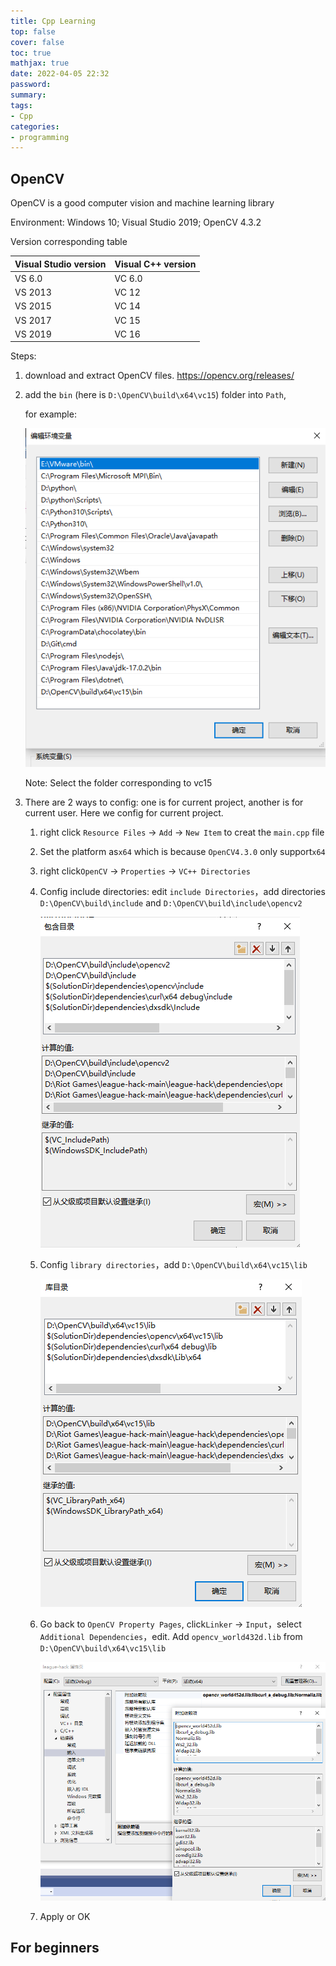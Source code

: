 ```yaml
---
title: Cpp Learning
top: false
cover: false
toc: true
mathjax: true
date: 2022-04-05 22:32
password:
summary:
tags:
- Cpp
categories:
- programming
---
```


## OpenCV

OpenCV is a good computer vision and machine learning library

Environment: Windows 10; Visual Studio 2019; OpenCV 4.3.2

Version corresponding table

| Visual Studio version | Visual C++ version |
| --------------------- | ------------------ |
| VS 6.0                | VC 6.0             |
| VS 2013               | VC 12              |
| VS 2015               | VC 14              |
| VS 2017               | VC 15              |
| VS 2019               | VC 16              |

Steps:

1. download and extract OpenCV files. https://opencv.org/releases/

2. add the `bin` (here is `D:\OpenCV\build\x64\vc15`) folder into `Path`, 

   for example: 

   ![Environmental Variables](https://raw.githubusercontent.com/ReveRoyl/PictureBed/main/BlogImg/202204052216076.png)

   Note: Select the folder corresponding to vc15

3. There are 2 ways to config: one is for current project, another is for current user. Here we config for current project.

   1. right click `Resource Files` → `Add` → `New Item` to creat the `main.cpp` file

   2. Set the platform as`x64` which is because `OpenCV4.3.0` only support`x64`

   3. right click`OpenCV` → `Properties` → `VC++ Directories`

   4. Config include directories: edit `include Directories`，add directories `D:\OpenCV\build\include` and `D:\OpenCV\build\include\opencv2`

      ![image-20220405222743692](https://raw.githubusercontent.com/ReveRoyl/PictureBed/main/BlogImg/202204052227727.png)

   5. Config `library directories`，add `D:\OpenCV\build\x64\vc15\lib`
   
      ![image-20220405222844373](https://raw.githubusercontent.com/ReveRoyl/PictureBed/main/BlogImg/202204052228406.png)
   
   6. Go back to `OpenCV Property Pages`, click`Linker` → `Input`，select `Additional Dependencies`，edit. Add `opencv_world432d.lib` from `D:\OpenCV\build\x64\vc15\lib`
   
      ![image-20220405222926886](https://raw.githubusercontent.com/ReveRoyl/PictureBed/main/BlogImg/202204052229924.png)
   
   7. Apply or OK

## For beginners

